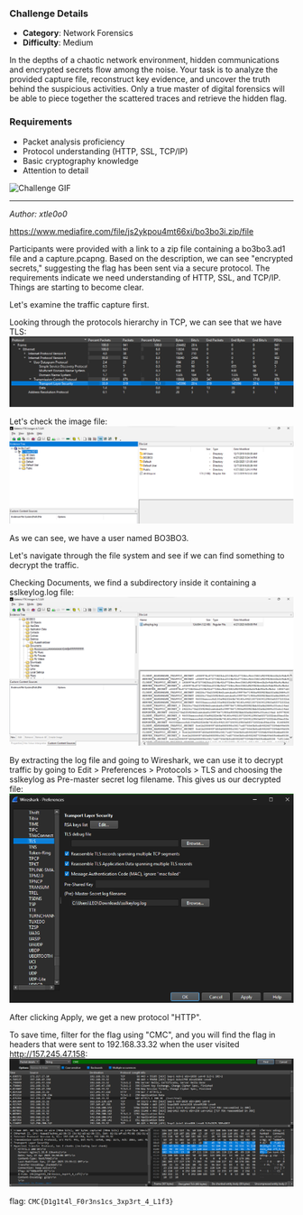 ### Challenge Details
- **Category**: Network Forensics
- **Difficulty**: Medium

In the depths of a chaotic network environment, hidden communications and encrypted secrets flow among the noise. Your task is to analyze the provided capture file, reconstruct key evidence, and uncover the truth behind the suspicious activities. Only a true master of digital forensics will be able to piece together the scattered traces and retrieve the hidden flag.

### Requirements
- Packet analysis proficiency
- Protocol understanding (HTTP, SSL, TCP/IP)
- Basic cryptography knowledge
- Attention to detail

![Challenge GIF](https://media.giphy.com/media/v1.Y2lkPTc5MGI3NjExYXI0bWdrdWhjcGdqOWpqa2lqbGJwdDJ2MWc2a3A2Y21vbmdrbXZ6dyZlcD12MV9naWZzX3NlYXJjaCZjdD1n/077i6AULCXc0FKTj9s/giphy.gif)

---

*Author: xtle0o0*

https://www.mediafire.com/file/js2ykpou4mt66xi/bo3bo3i.zip/file

Participants were provided with a link to a zip file containing a bo3bo3.ad1 file and a capture.pcapng. Based on the description, we can see "encrypted secrets," suggesting the flag has been sent via a secure protocol. The requirements indicate we need understanding of HTTP, SSL, and TCP/IP. Things are starting to become clear.

Let's examine the traffic capture first.

Looking through the protocols hierarchy in TCP, we can see that we have TLS: 
![image](../../assets/{5719A3E4-FE23-4C15-A974-BD81FE6DAB23}.png) 


Let's check the image file: 
![](../../assets/{5DBC2DFB-09C4-421E-9515-585BDBB5E734}.png) 


As we can see, we have a user named BO3BO3.

Let's navigate through the file system and see if we can find something to decrypt the traffic.


Checking Documents, we find a subdirectory inside it containing a sslkeylog.log file: 
![image](../../assets/{E2CEB10F-1EBA-4D92-82EB-FD65AB0CC43E}.png)

By extracting the log file and going to Wireshark, we can use it to decrypt traffic by going to Edit > Preferences > Protocols > TLS and choosing the sslkeylog as Pre-master secret log filename. This gives us our decrypted file:
![images](../../assets/{47F1BBE6-EE2E-4957-8B17-B2D44EE05392}.png)


After clicking Apply, we get a new protocol "HTTP".

To save time, filter for the flag using "CMC", and you will find the flag in headers that were sent to 192.168.33.32 when the user visited http://157.245.47.158:
![image](../../assets/{96582579-7842-4F3F-9F04-026B5CA35B18}.png)


flag: `CMC{D1g1t4l_F0r3ns1cs_3xp3rt_4_L1f3}`